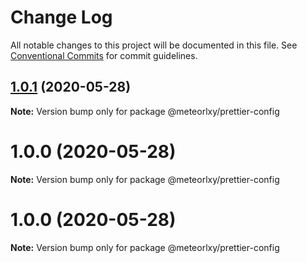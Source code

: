 # Change Log

All notable changes to this project will be documented in this file.
See [Conventional Commits](https://conventionalcommits.org) for commit guidelines.

## [1.0.1](http://git.code.oa.com/javascript/rules/compare/@meteorlxy/prettier-config@1.0.0...@meteorlxy/prettier-config@1.0.1) (2020-05-28)

**Note:** Version bump only for package @meteorlxy/prettier-config





# 1.0.0 (2020-05-28)

**Note:** Version bump only for package @meteorlxy/prettier-config





# 1.0.0 (2020-05-28)

**Note:** Version bump only for package @meteorlxy/prettier-config
